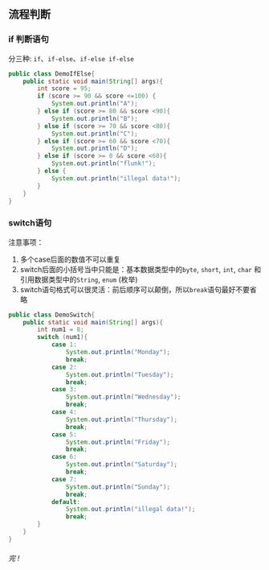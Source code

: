## 流程判断

### if 判断语句

分三种: `if`、`if-else`、`if-else if-else`

```java
public class DemoIfElse{
    public static void main(String[] args){
        int score = 95;
        if (score >= 90 && score <=100) {
            System.out.println("A");
        } else if (score >= 80 && score <90){
            System.out.println("B"); 
        } else if (score >= 70 && score <80){
            System.out.println("C");
        } else if (score >= 60 && score <70){
            System.out.println("D");
        } else if (score >= 0 && score <60){
            System.out.println("flunk!");
        } else {
            System.out.println("illegal data!");
        }
    }
}
```



### switch语句

注意事项：

1. 多个case后面的数值不可以重复
2. switch后面的小括号当中只能是：基本数据类型中的`byte`,  `short`,  `int`,  `char` 和 引用数据类型中的`String`,  `enum` (枚举)
3. switch语句格式可以很灵活：前后顺序可以颠倒，所以`break`语句最好不要省略

```java
public class DemoSwitch{
    public static void main(String[] args){
        int num1 = 8;
        switch (num1){
            case 1:
                System.out.println("Monday");
                break;
            case 2:
                System.out.println("Tuesday");
                break;
            case 3:
                System.out.println("Wednesday");
                break;
            case 4:
                System.out.println("Thursday");
                break;
            case 5:
                System.out.println("Friday");
                break;
            case 6:
                System.out.println("Saturday");
                break;
            case 7:
                System.out.println("Sunday");
                break;
            default:
                System.out.println("illegal data!");
                break;
        }
    }
}
```



###### 完 !



